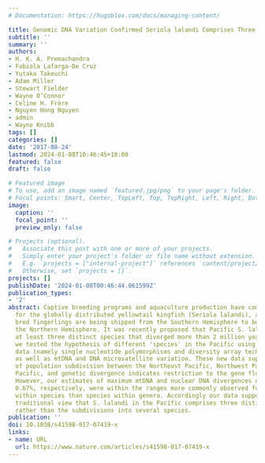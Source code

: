 ```yaml
---
# Documentation: https://hugoblox.com/docs/managing-content/

title: Genomic DNA Variation Confirmed Seriola lalandi Comprises Three Different Populations in the Pacific, but with Recent Divergence
subtitle: ''
summary: ''
authors:
- H. K. A. Premachandra
- Fabiola Lafarga-De Cruz
- Yutaka Takeuchi
- Adam Miller
- Stewart Fielder
- Wayne O’Connor
- Celine H. Frère
- Nguyen Hong Nguyen
- admin
- Wayne Knibb
tags: []
categories: []
date: '2017-08-24'
lastmod: 2024-01-08T10:46:45+10:00
featured: false
draft: false

# Featured image
# To use, add an image named `featured.jpg/png` to your page's folder.
# Focal points: Smart, Center, TopLeft, Top, TopRight, Left, Right, BottomLeft, Bottom, BottomRight.
image:
  caption: ''
  focal_point: ''
  preview_only: false

# Projects (optional).
#   Associate this post with one or more of your projects.
#   Simply enter your project's folder or file name without extension.
#   E.g. `projects = ["internal-project"]` references `content/project/deep-learning/index.md`.
#   Otherwise, set `projects = []`.
projects: []
publishDate: '2024-01-08T00:46:44.061599Z'
publication_types:
- '2'
abstract: Captive breeding programs and aquaculture production have commenced worldwide
  for the globally distributed yellowtail kingfish (Seriola lalandi), and captive
  bred fingerlings are being shipped from the Southern Hemisphere to be farmed in
  the Northern Hemisphere. It was recently proposed that Pacific S. lalandi comprise
  at least three distinct species that diverged more than 2 million years ago. Here,
  we tested the hypothesis of different 'species' in the Pacific using novel genomic
  data (namely single nucleotide polymorphisms and diversity array technology markers),
  as well as mtDNA and DNA microsatellite variation. These new data support the hypothesis
  of population subdivision between the Northeast Pacific, Northwest Pacific and South
  Pacific, and genetic divergence indicates restriction to the gene flow between hemispheres.
  However, our estimates of maximum mtDNA and nuclear DNA divergences of 2.43% and
  0.67%, respectively, were within the ranges more commonly observed for populations
  within species than species within genera. Accordingly our data support the more
  traditional view that S. lalandi in the Pacific comprises three distinct populations
  rather than the subdivisions into several species.
publication: ''
doi: 10.1038/s41598-017-07419-x
links:
- name: URL
  url: https://www.nature.com/articles/s41598-017-07419-x
---
```

